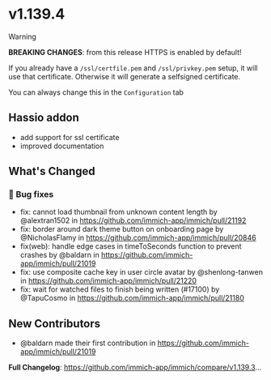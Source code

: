 # v1.139.4

> [!WARNING]
> **BREAKING CHANGES**: from this release HTTPS is enabled by default! 
>
> If you already have a `/ssl/certfile.pem` and `/ssl/privkey.pem` setup, it will use that certificate.
> Otherwise it will generate a selfsigned certificate. 
>
> You can always change this in the `Configuration` tab

## Hassio addon
* add support for ssl certificate
* improved documentation

## What's Changed
### 🐛 Bug fixes
* fix: cannot load thumbnail from unknown content length by @alextran1502 in https://github.com/immich-app/immich/pull/21192
* fix: border around dark theme button on onboarding page by @NicholasFlamy in https://github.com/immich-app/immich/pull/20846
* fix(web): handle edge cases in timeToSeconds function to prevent crashes by @baldarn in https://github.com/immich-app/immich/pull/21019
* fix: use composite cache key in user circle avatar by @shenlong-tanwen in https://github.com/immich-app/immich/pull/21220
* fix: wait for watched files to finish being written (#17100) by @TapuCosmo in https://github.com/immich-app/immich/pull/21180

## New Contributors
* @baldarn made their first contribution in https://github.com/immich-app/immich/pull/21019

**Full Changelog**: https://github.com/immich-app/immich/compare/v1.139.3...
